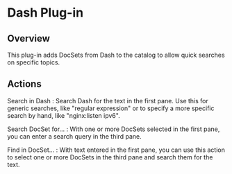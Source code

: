 # Dash Plug-in #

## Overview ##

This plug-in adds DocSets from Dash to the catalog to allow quick searches on specific topics.

## Actions ##

Search in Dash
  : Search Dash for the text in the first pane. Use this for generic searches, like "regular expression" or to specify a more specific search by hand, like "nginx:listen ipv6".

Search DocSet for…
  : With one or more DocSets selected in the first pane, you can enter a search query in the third pane.

Find in DocSet…
  : With text entered in the first pane, you can use this action to select one or more DocSets in the third pane and search them for the text.
